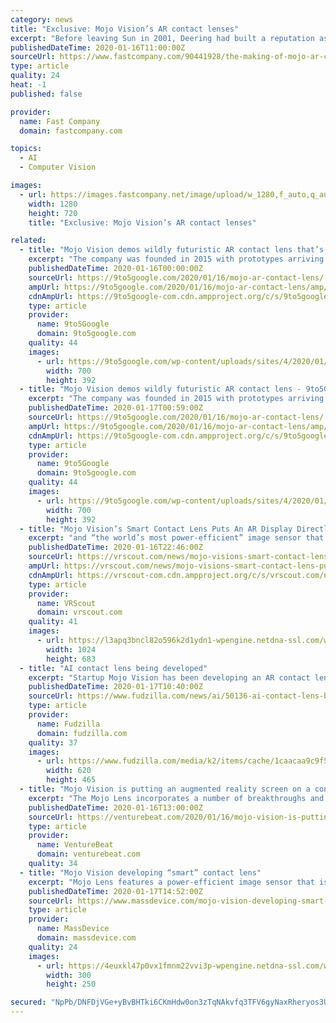 ```yaml
---
category: news
title: "Exclusive: Mojo Vision’s AR contact lenses"
excerpt: "Before leaving Sun in 2001, Deering had built a reputation as an expert in artificial intelligence, computer vision, 3D graphics, and virtual reality. And he too had poor vision. After Sun, Deering spent a decade working out all the problems of focusing a micro-display—either within a contact lens or implanted in the eye—at the retina."
publishedDateTime: 2020-01-16T11:00:00Z
sourceUrl: https://www.fastcompany.com/90441928/the-making-of-mojo-ar-contact-lenses-that-give-your-eyes-superpowers?partner=rss
type: article
quality: 24
heat: -1
published: false

provider:
  name: Fast Company
  domain: fastcompany.com

topics:
  - AI
  - Computer Vision

images:
  - url: https://images.fastcompany.net/image/upload/w_1280,f_auto,q_auto,fl_lossy/wp-cms/uploads/2020/01/p-1-MojoWebHeroShotofLens.jpg
    width: 1280
    height: 720
    title: "Exclusive: Mojo Vision’s AR contact lenses"

related:
  - title: "Mojo Vision demos wildly futuristic AR contact lens that’s ‘years away’"
    excerpt: "The company was founded in 2015 with prototypes arriving by 2017. Sometime during the 2020s, they hope to have a final feature set that includes a hi-res microLED display, fast wireless data, and battery power, as well as eye tracking and computer vision. The last two aspects would make for an eye-controlled UI, and fulfill that sci-fi vision ..."
    publishedDateTime: 2020-01-16T00:00:00Z
    sourceUrl: https://9to5google.com/2020/01/16/mojo-ar-contact-lens/
    ampUrl: https://9to5google.com/2020/01/16/mojo-ar-contact-lens/amp/
    cdnAmpUrl: https://9to5google-com.cdn.ampproject.org/c/s/9to5google.com/2020/01/16/mojo-ar-contact-lens/amp/
    type: article
    provider:
      name: 9to5Google
      domain: 9to5google.com
    quality: 44
    images:
      - url: https://9to5google.com/wp-content/uploads/sites/4/2020/01/mojo-ar-contact-lens-timeline.jpg?quality=82&strip=all&w=700
        width: 700
        height: 392
  - title: "Mojo Vision demos wildly futuristic AR contact lens - 9to5Google"
    excerpt: "The company was founded in 2015 with prototypes arriving by 2017. Sometime during the 2020s, they hope to have a final feature set that includes a hi-res microLED display, fast wireless data, and battery power, as well as eye tracking and computer vision. The last two aspects would make for an eye-controlled UI, and fulfill that sci-fi vision ..."
    publishedDateTime: 2020-01-17T00:59:00Z
    sourceUrl: https://9to5google.com/2020/01/16/mojo-ar-contact-lens/
    ampUrl: https://9to5google.com/2020/01/16/mojo-ar-contact-lens/amp/
    cdnAmpUrl: https://9to5google-com.cdn.ampproject.org/c/s/9to5google.com/2020/01/16/mojo-ar-contact-lens/amp/
    type: article
    provider:
      name: 9to5Google
      domain: 9to5google.com
    quality: 44
    images:
      - url: https://9to5google.com/wp-content/uploads/sites/4/2020/01/mojo-ar-contact-lens-timeline.jpg?quality=82&strip=all&w=700
        width: 700
        height: 392
  - title: "Mojo Vision’s Smart Contact Lens Puts An AR Display Directly On Your Eyeball"
    excerpt: "and “the world’s most power-efficient” image sensor that’s been optimized specifically for computer vision, all adding up to what Mojo Vision claims is “the smallest and densest dynamic display ever made.” Although the device is still in its research and development phase—the company is currently performing clinical studies under ..."
    publishedDateTime: 2020-01-16T22:46:00Z
    sourceUrl: https://vrscout.com/news/mojo-visions-smart-contact-lens-puts-an-ar-display-directly-on-your-eyeball/
    ampUrl: https://vrscout.com/news/mojo-visions-smart-contact-lens-puts-an-ar-display-directly-on-your-eyeball/amp/
    cdnAmpUrl: https://vrscout-com.cdn.ampproject.org/c/s/vrscout.com/news/mojo-visions-smart-contact-lens-puts-an-ar-display-directly-on-your-eyeball/amp/
    type: article
    provider:
      name: VRScout
      domain: vrscout.com
    quality: 41
    images:
      - url: https://l3apq3bncl82o596k2d1ydn1-wpengine.netdna-ssl.com/wp-content/uploads/2020/01/MojoVision_1-1024x683.jpg
        width: 1024
        height: 683
  - title: "AI contact lens being developed"
    excerpt: "Startup Mojo Vision has been developing an AR contact lens which really means people will have difficulty telling what is real or not. Mojo Vision is calling the technology Invisible Computing. Last week the company let selected media have a look at working prototypes, powered wirelessly, though plans for the next version include a battery on ..."
    publishedDateTime: 2020-01-17T10:40:00Z
    sourceUrl: https://www.fudzilla.com/news/ai/50136-ai-contact-lens-being-developed
    type: article
    provider:
      name: Fudzilla
      domain: fudzilla.com
    quality: 37
    images:
      - url: https://www.fudzilla.com/media/k2/items/cache/1caacaa9c9f56d30a557a35a6a1218c0_L.jpg
        width: 620
        height: 465
  - title: "Mojo Vision is putting an augmented reality screen on a contact lens"
    excerpt: "The Mojo Lens incorporates a number of breakthroughs and proprietary technologies, including the smallest and densest dynamic display ever made, the world’s most power-efficient image sensor optimized for computer vision, a custom wireless radio, and motion sensors for eyetracking and image stabilization. The Mojo Lens includes the Mojo ..."
    publishedDateTime: 2020-01-16T13:00:00Z
    sourceUrl: https://venturebeat.com/2020/01/16/mojo-vision-is-putting-an-augmented-reality-screen-on-a-contact-lens/
    type: article
    provider:
      name: VentureBeat
      domain: venturebeat.com
    quality: 34
  - title: "Mojo Vision developing “smart” contact lens"
    excerpt: "Mojo Lens features a power-efficient image sensor that is optimized for computer vision, a custom wireless radio and motion sensors for eye-tracking and image stabilization. The device increases contrast, highlights edges, magnifies objects and zooms out ..."
    publishedDateTime: 2020-01-17T14:52:00Z
    sourceUrl: https://www.massdevice.com/mojo-vision-developing-smart-contact-lens/
    type: article
    provider:
      name: MassDevice
      domain: massdevice.com
    quality: 24
    images:
      - url: https://4euxkl47p0vx1fmnm22vvi3p-wpengine.netdna-ssl.com/wp-content/uploads/2019/05/MDO_webAD_5-19_Vs1.jpg
        width: 300
        height: 250

secured: "NpPb/DNFDjVGe+yBvBHTki6CKmHdw0on3zTqNAkvfq3TFV6gyNaxRheryos3UCKww7EvJ2NpakLVHxewqZzlGni0CnQrPylLriMXzBgLbEkt41MOJO4/Ma3IN/grwG8QZE2TU0swc/PYOlNfVBw38vXfT+n9viMmeXkz4MFJIcb3VG0/bR8StjrS+o5ZcTUiNEakWhMmD4TYlJVl3U2TgJPm245jY6dRZCGGg6xDi5dCnX+8QJ0Y64VZYGJNra9qJF+T+dfhPF/Lgjzqcpasj6nBDqF8w8lcHZ1a6yNxDaI=;3ZQk1lLCkNs4Yx3rYI62/g=="
---
```


